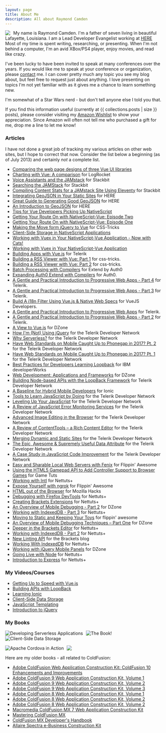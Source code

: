 ```yaml
---
layout: page
title: About Me
description: All about Raymond Camden
---
```


<img src="https://static.raymondcamden.com/images/ray2019c.jpg" style="float:left;margin-right:10px">

My name is Raymond Camden. I'm a father of seven living in beautiful Lafayette, Louisiana. I am a Lead Developer Evangelist working at [HERE](https://here.com) Most of my time is spent writing, researching, or presenting. When I'm not behind a computer, I'm an avid XBox/PS4 player, enjoy movies, and read like crazy. 

I've been lucky to have been invited to speak at many conferences over the years. If you would like me to speak at your conference or organization, please <a href="/contact">contact</a> me. I can cover pretty much any topic you see my blog about, but feel free to request just about anything. I love presenting on topics I'm not yet familiar with as it gives me a chance to learn something new.

I'm somewhat of a Star Wars nerd - but don't tell anyone else I told you that.

If you find this information useful (currently at {{ collections.posts | size }} posts), please consider visiting my <a href="http://www.amazon.com/gp/registry/wishlist/2TCL1D08EZEYE/ref=cm_wl_rlist_go_v?">Amazon Wishlist</a> to show your appreciation. Since Amazon will often not tell me who purchased a gift for me, drop me a line to
 let me know!

<h3>Articles</h3>

I have not done a great job of tracking my various articles on other web sites, but I hope to correct that now. Consider the list below a beginning (as of July 2013) and certainly <i>not</i> a complete list.

<ul>
<li><a href="https://blog.logrocket.com/comparing-the-web-page-designs-of-three-vue-ui-libraries">Comparing the web page designs of three Vue UI libraries</a></li>
<li><a href="https://blog.logrocket.com/charting-with-vue-a-comparison/">Charting with Vue: A comparison</a> for LogRocket</li>
<li><a href="https://www.stackbit.com/blog/jamstack-voice-assistants/">Voice Assistants and the JAMstack</a> for Stackbit</li>
<li><a href="https://www.stackbit.com/blog/jamstack-search/">Searching the JAMStack</a> for Stackbit</li>
<li><a href="https://www.stackbit.com/blog/content-stats-eleventy/">Compiling Content Stats for a JAMstack Site Using Eleventy</a> for Stackbit</li>
<li><a href="https://developer.here.com/blog/integrating-geojson-in-your-static-sites">Integrating GeoJSON in Your Static Sites</a> for HERE</li>
<li><a href="https://developer.here.com/blog/great-guide-to-generating-good-geojson">Great Guide to Generating Good GeoJSON</a> for HERE</li>
<li><a href="https://developer.here.com/blog/an-introduction-to-geojson">An Introduction to GeoJSON</a> for HERE</li>
<li><a href="https://www.nativescript.org/blog/tips-for-vue-developers-picking-up-nativescript">Tips for Vue Developers Picking Up NativeScript</a></li>
<li><a href="https://www.nativescript.org/blog/getting-your-route-on-with-nativescript-vue-episode-two">Getting Your Route On with NativeScript-Vue: Episode Two</a></li>
<li><a href="https://www.nativescript.org/blog/getting-your-route-on-with-nativescript-vue-episode-one">Getting Your Route On with NativeScript-Vue: Episode One</a></li>
<li><a href="https://css-tricks.com/making-the-move-from-jquery-to-vue/">Making the Move form jQuery to Vue</a> for CSS-Tricks</li>
<li><a href="https://www.nativescript.org/blog/client-side-storage-in-nativescript-applications">Client-Side Storage in NativeScript Applications</a></li>
<li><a href="https://www.nativescript.org/blog/working-with-vuex-in-your-nativescript-vue-application-now-with-cats">Working with Vuex in Your NativeScript-Vue Application - Now with Cats!</a></li>
<li><a href="https://www.nativescript.org/blog/working-with-vuex-in-your-nativescript-vue-application">Working with Vuex in Your NativeScript-Vue Application</a></li>
<li><a href="https://www.telerik.com/blogs/building-apps-with-vuejs">Building Apps with Vue.js</a> for Telerik</li>
<li><a href="https://css-tricks.com/building-a-rss-viewer-with-vue-part-1/">Building a RSS Viewer with Vue: Part 1</a> for css-tricks.</li>
<li><a href="https://css-tricks.com/building-a-rss-viewer-with-vue-part-2/">Building a RSS Viewer with Vue: Part 2</a> for css-tricks.</li>
<li><a href="https://goextend.io/blog/batch-processing-with-compilers">Batch Processing with Compilers</a> for Extend by Auth0</li>
<li><a href="https://auth0.com/blog/expanding-auth0-extend-with-compilers/">Expanding Auth0 Extend with Compilers</a> for Auth0.</li>
<li><a href="https://www.telerik.com/blogs/a-gentle-and-practical-introduction-to-progressive-web-apps-part-4">A Gentle and Practical Introduction to Progressive Web Apps - Part 4</a> for Telerik.</li>
<li><a href="https://www.telerik.com/blogs/a-gentle-and-practical-introduction-to-progressive-web-apps-part-3">A Gentle and Practical Introduction to Progressive Web Apps - Part 3</a> for Telerik.</li>
<li><a href="https://vuejsdevelopers.com/2018/03/12/vue-js-filters-internationalization/">Build A i18n Filter Using Vue.js &amp; Native Web Specs</a> for VueJS Developers.</li>
<li><a href="https://www.telerik.com/blogs/a-gentle-and-practical-introduction-to-progressive-web-apps">A Gentle and Practical Introduction to Progressive Web Apps</a> for Telerik.</li>
<li><a href="https://www.telerik.com/blogs/gentle-and-practical-introduction-to-progressive-web-apps-part-2">A Gentle and Practical Introduction to Progressive Web Apps - Part 2</a> for Telerik.</li>
<li><a href="https://dzone.com/guides/web-development-frameworks-and-responsive-design">A View to Vue.js</a> for DZone</li> 
<li><a href="https://developer.telerik.com/content-types/tutorials/im-not-using-jquery/">How I'm (Not) Using jQuery</a> for the Telerik Developer Network</li>
<li><a href="http://developer.telerik.com/topics/cloud/why-serverless/">Why Serverless?</a> for the Telerik Developer Network</li>
<li><a href="http://developer.telerik.com/topics/mobile-development/web-standards-mobile-caught-phonegap-2017-pt-2/">Have Web Standards on Mobile Caught Up to Phonegap in 2017? Pt. 2</a> for the Telerik Developer Network</li>
<li><a href="http://developer.telerik.com/topics/mobile-development/have-web-standards-on-mobile-caught-up-to-phonegap-in-2017/">Have Web Standards on Mobile Caught Up to Phonegap in 2017? Pt. 1</a> for the Telerik Developer Network</li>
<li><a href="https://developer.ibm.com/apiconnect/2017/01/17/best-practices-for-developers-learning-loopback/">Best Practices for Developers Learning Loopback</a> for IBM developerWorks</li>
<li><a href="https://dzone.com/guides/web-development-applications-and-frameworks">Web Development: Applications and Frameworks</a> for DZone</li>
<li><a href="http://developer.telerik.com/featured/building-node-based-apis-loopback-framework">Building Node-based APIs with the LoopBack Framework</a> for Telerik Developer Network</li>
<li><a href="http://blog.ionic.io/a-baseline-for-hybrid-mobile-developers/">A Baseline for Hybrid Mobile Developers</a> for Ionic</li>
<li><a href="http://developer.telerik.com/featured/tools-learn-javascript/">Tools to Learn JavaScript by Doing</a> for the Telerik Developer Network</li>
<li><a href="http://developer.telerik.com/featured/leveling-up-your-javascript/">Leveling Up Your JavaScript</a> for the Telerik Developer Network</li>
<li><a href="http://developer.telerik.com/featured/review-javascript-error-monitoring-services/">A Review of JavaScript Error Monitoring Services</a> for the Telerik Developer Network</li>
<li><a href="http://developer.telerik.com/featured/advanced-image-editing-in-the-browser/">Advanced Image Editing in the Browser</a> for the Telerik Developer Network</li>
<li><a href="http://developer.telerik.com/featured/a-review-of-contenttools-a-rich-content-editor/">A Review of ContentTools – a Rich Content Editor</a> for the Telerik Developer Network</li>
<li><a href="http://developer.telerik.com/featured/merging-dynamic-and-static-sites/">Merging Dynamic and Static Sites</a> for the Telerik Developer Network</li>
<li><a href="http://developer.telerik.com/featured/the-epic-awesome-supremely-useful-data-attribute/">The Epic, Awesome &amp; Supremely Useful Data Attribute</a> for the Telerik Developer Network</li>
<li><a href="http://developer.telerik.com/topics/case-study-javascript-code-improvement/">A Case Study in JavaScript Code Improvement</a> for the Telerik Developer Network</li>
<li><a href="http://flippinawesome.org/2014/06/30/easy-and-shareable-local-web-servers-with-fenix/">Easy and Sharable Local Web Servers with Fenix</a> for Flippin' Awesome</li>
<li><a href="http://gamedevelopment.tutsplus.com/tutorials/using-the-html5-gamepad-api-to-add-controller-support-to-browser-games--cms-21345">Using the HTML5 Gamepad API to Add Controller Support to Browser Games</a> for Game Tuts</li>
<li><a href="http://code.tutsplus.com/tutorials/working-with-intl--cms-21082">Working with Intl</a> for Nettuts+</li>
<li><a href="http://flippinawesome.org/2014/04/28/expose-yourself-with-ngrok/">Expose Yourself with ngrok</a> for Flippin' Awesome</li>
<li><a href="https://hacks.mozilla.org/2014/04/html-out-of-the-browser/">HTML out of the Browser</a> for Mozilla Hacks</li>
<li><a href="http://code.tutsplus.com/tutorials/debugging-with-the-firefox-devtools--net-36999">Debugging with Firefox DevTools</a> for Nettuts+</li>
<li><a href="http://net.tutsplus.com/tutorials/javascript-ajax/creating-brackets-extensions/">Creating Brackets Extensions</a> for Nettuts+</li>
<li><a href="http://css.dzone.com/articles/overview-mobile-debugging-2?mz=27249-mobile">An Overview of Mobile Debugging - Part 2</a> for DZone</li>
<li><a href="http://net.tutsplus.com/tutorials/javascript-ajax/working-with-indexeddb-part-3/">Working with IndexedDB - Part 3</a> for Nettuts+</li>
<li><a href="http://flippinawesome.org/2013/12/16/moving-to-static-and-keeping-your-toys/">Moving to Static and Keeping Your Toys</a> for flippin' awesome</li>
<li><a href="http://css.dzone.com/articles/overview-mobile-debugging">An Overview of Mobile Debugging Techniques – Part One</a> for DZone</li>
<li><a href="http://net.tutsplus.com/tutorials/tools-and-tips/deeper-in-the-brackets-editor/#comment-1114393824">Deeper in the Brackets Editor</a> for Nettuts+</li>
<li><a href="http://net.tutsplus.com/tutorials/javascript-ajax/working-with-indexeddb-part-2/">Working with IndexedDB - Part 2</a> for Nettuts+</li>
<li><a href="http://blog.brackets.io/2013/10/07/new-linting-api/">New Linting API</a> for the Brackets blog</li>
<li><a href="http://net.tutsplus.com/tutorials/javascript-ajax/working-with-indexeddb/">Working With IndexedDB</a> for Nettuts+</li>
<li><a href="http://css.dzone.com/articles/working-jquery-mobile-panels">Working with jQuery Mobile Panels</a> for DZone</li>
<li><a href="http://net.tutsplus.com/tutorials/javascript-ajax/going-live-with-node/">Going Live with Node</a> for Nettuts+</li>
<li><a href="http://net.tutsplus.com/tutorials/javascript-ajax/introduction-to-express/">Introduction to Express</a> for Nettuts+</li>
</ul>

<h3>My Videos/Courses</h3>
<ul>
<li><a href="https://www.safaribooksonline.com/live-training/courses/getting-up-to-speed-with-vuejs/0636920182153/">Getting Up to Speed with Vue.js</a></li>
<li><a href="https://www.lynda.com/Node-js-tutorials/Welcome/630621/689210-4.html">Building APIs with LoopBack</a></li>
<li><a href="https://www.lynda.com/Ionic-tutorials/Learning-Ionic-Basics/562925-2.html">Learning Ionic</a></li>
<li><a href="http://shop.oreilly.com/product/0636920043638.do">Client-Side Data Storage</a></li>
<li><a href="http://shop.oreilly.com/product/0636920034971.do">JavaScript Templating</a></li>
<li><a href="https://www.youtube.com/playlist?list=PL_z-rqJYNijrtVAc5qQbkzHnDELANGiOn">Introduction to jQuery</a></li>
</ul>

<h3>My Books</h3>

<p>
<a href="http://www.oreilly.com/programming/free/developing-serverless-applications.csp"><img src="https://static.raymondcamden.com/images/books/owbook_small.jpg" title="Developing Serverless Applications" style="float:left;margin-right:10px"></a>
<a href="https://www.amazon.com/gp/product/B06XHGH789/ref=as_li_tl?ie=UTF8&camp=1789&creative=9325&creativeASIN=B06XHGH789&linkCode=as2&tag=raymondcamd06-20&linkId=f23f73d89dfe77d76a37e967d7e28cd0"><img src="https://static.raymondcamden.com/images/2017/3/ssglrg.jpg" style="float:left;max-width:175px;margin-right:10px" title="The Book!"></a>
<a href="https://www.amazon.com/gp/product/1491935111/ref=as_li_tl?ie=UTF8&tag=raymondcamd06-20&camp=1789&creative=9325&linkCode=as2&creativeASIN=1491935111&linkId=239944c4f3cbf1e35ce47f4eb857b2a7"><img src="https://static.raymondcamden.com/images/books/clientsidedatastorage.jpg" title="Client-Side Data Storage" border="0" style="float:left;margin-right:10px;"></a>
</p>
<br clear="left">

<p>
<a href="https://www.amazon.com/gp/product/1633430065/ref=as_li_tl?ie=UTF8&tag=raymondcamd06-20&camp=1789&creative=9325&linkCode=as2&creativeASIN=1633430065&linkId=77fe8ca57d4789f895c2d1f7c20d8422"><img src="https://static.raymondcamden.com/images/books/cordova.png" title="Apache Cordova in Action" border="0" style="float:left;margin-right:10px;"></a>
<a href="https://www.amazon.com/gp/product/178355505X/ref=as_li_tl?ie=UTF8&tag=raymondcamd06-20&camp=1789&creative=9325&linkCode=as2&creativeASIN=178355505X&linkId=f0cc46598be3d7c6fbe5c948703f9210"><img src="https://static.raymondcamden.com/images/2016/03/jqm3small.jpg" style="float:left"></a>
</p>

<br clear="left">

Here are my older books - all related to ColdFusion:

* <a href="https://www.amazon.com/gp/product/0321890965/ref=as_li_tl?ie=UTF8&tag=raymondcamd06-20&camp=1789&creative=9325&linkCode=as2&creativeASIN=0321890965&linkId=c601a267bb7543b32d8e80509d9aa713">Adobe ColdFusion Web Application Construction Kit: ColdFusion 10 Enhancements and Improvements</a>
* <a href="https://www.amazon.com/Adobe-ColdFusion-Web-Application-Construction/dp/032166034X/ref=pd_sim_14_1?_encoding=UTF8&pd_rd_i=032166034X&pd_rd_r=5520TTRMZQCQJ71EWDED&pd_rd_w=AAxV1&pd_rd_wg=f1w3W&psc=1&refRID=5520TTRMZQCQJ71EWDED">Adobe ColdFusion 9 Web Application Construction Kit, Volume 1</a>
* <a href="https://www.amazon.com/dp/0321679199?tag=raymondcamd06-20&camp=14573&creative=327641&linkCode=as1&creativeASIN=0321679199&adid=04ZV529JDG6S4P5SZ5MR&">Adobe ColdFusion 9 Web Application Construction Kit, Volume 2</a>
* <a href="https://www.amazon.com/Adobe-ColdFusion-Web-Application-Construction/dp/0321679202/ref=pd_bxgy_14_2?_encoding=UTF8&pd_rd_i=0321679202&pd_rd_r=P4K188FBB2SGNYGFFZCQ&pd_rd_w=ScYXo&pd_rd_wg=EvvwP&psc=1&refRID=P4K188FBB2SGNYGFFZCQ">Adobe ColdFusion 9 Web Application Construction Kit, Volume 3</a>
* <a href="https://www.amazon.com/Adobe-ColdFusion-Web-Application-Construction/dp/032151548X/ref=pd_sim_14_1?_encoding=UTF8&pd_rd_i=032151548X&pd_rd_r=FMPTKWNZBEYMQTFTVE02&pd_rd_w=SWQY2&pd_rd_wg=RebJX&psc=1&refRID=FMPTKWNZBEYMQTFTVE02">Adobe ColdFusion 8 Web Application Construction Kit, Volume 1</a>
* <a href="https://www.amazon.com/dp/0321515463?tagraymondcamd06-20&camp=14573&creative=327641&linkCode=as1&creativeASIN=0321515463&adid=0WHKCS86JPVDVR9N8CXH&">Adobe ColdFusion 8 Web Application Construction Kit, Volume 2</a>
* <a href="https://www.amazon.com/Adobe-ColdFusion-Web-Application-Construction/dp/0321515471/ref=pd_sim_14_2?_encoding=UTF8&pd_rd_i=0321515471&pd_rd_r=FMPTKWNZBEYMQTFTVE02&pd_rd_w=SWQY2&pd_rd_wg=RebJX&psc=1&refRID=FMPTKWNZBEYMQTFTVE02">Adobe ColdFusion 8 Web Application Construction Kit, Volume 2</a>
* <a href="https://www.amazon.com/dp/0321223675?tag=raymondcamd06-20&camp=14573&creative=327641&linkCode=as1&creativeASIN=0321223675&adid=0MBYWXV24ZE426NSEKMR&">Macromedia ColdFusion MX 7 Web Application Construction Kit</a>
* <a href="https://www.amazon.com/dp/0782141242?tag=raymondcamd06-20&camp=14573&creative=327641&linkCode=as1&creativeASIN=0782141242&adid=1BD7HCTKJKJ8ADDWJJX6&">Mastering ColdFusion MX</a>
* <a href="https://www.amazon.com/dp/0782141242?tag=raymondcamd06-20&camp=14573&creative=327641&linkCode=as1&creativeASIN=0782141242&adid=1BD7HCTKJKJ8ADDWJJX6&">ColdFusion MX Developer's Handbook</a>
* <a href="https://www.amazon.com/dp/0789723654?tag=raymondcamd06-20&camp=14573&creative=327641&linkCode=as1&creativeASIN=0789723654&adid=01EA7WVK43ZQHYFQKKDH&">Allaire Spectra e-Business Construction Kit</a>
